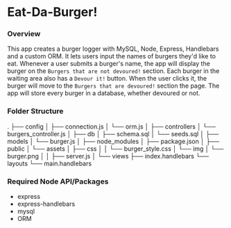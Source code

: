 # Eat-Da-Burger!

### Overview
This app creates a burger logger with MySQL, Node, Express, Handlebars and a custom ORM.
It lets users input the names of burgers they'd like to eat. Whenever a user submits a burger's name, the app will display the burger on the `Burgers that are not devoured!` section. Each burger in the waiting area also has a `Devour it!` button. When the user clicks it, the burger will move to the `Burgers that are devoured!` section the page. The app will store every burger in a database, whether devoured or not.

### Folder Structure
.
├── config
│   ├── connection.js
│   └── orm.js
│
├── controllers
│   └── burgers_controller.js
│
├── db
│   ├── schema.sql
│   └── seeds.sql
│
├── models
│   └── burger.js
│
├── node_modules
│
├── package.json
│
├── public
│   └── assets
│       ├── css
│       │   └── burger_style.css
│       └── img
│           └── burger.png
│
│
├── server.js
│
└── views
    ├── index.handlebars
    └── layouts
        └── main.handlebars

### Required Node API/Packages
  * express
  * express-handlebars
  * mysql
  * ORM
